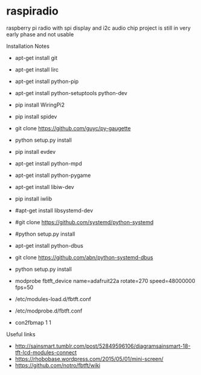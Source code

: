 # raspiradio
raspberry pi radio with spi display and i2c audio chip
project is still in very early phase and not usable

Installation Notes

- apt-get install git
- apt-get install lirc
- apt-get install python-pip
- apt-get install python-setuptools python-dev
- pip install WiringPi2
- pip install spidev
- git clone https://github.com/guyc/py-gaugette
- python setup.py install
- pip install evdev
- apt-get install python-mpd
- apt-get install python-pygame
- apt-get install libiw-dev
- pip install iwlib
- #apt-get install libsystemd-dev
- #git clone https://github.com/systemd/python-systemd
- #python setup.py install
- apt-get install python-dbus
- git clone https://github.com/abn/python-systemd-dbus
- python setup.py install

- modprobe fbtft_device name=adafruit22a rotate=270 speed=48000000 fps=50
- /etc/modules-load.d/fbtft.conf
- /etc/modprobe.d/fbtft.conf
- con2fbmap 1 1

Useful links
- http://sainsmart.tumblr.com/post/52849596106/diagramsainsmart-18-tft-lcd-modules-connect
- https://rhobobase.wordpress.com/2015/05/01/mini-screen/
- https://github.com/notro/fbtft/wiki
